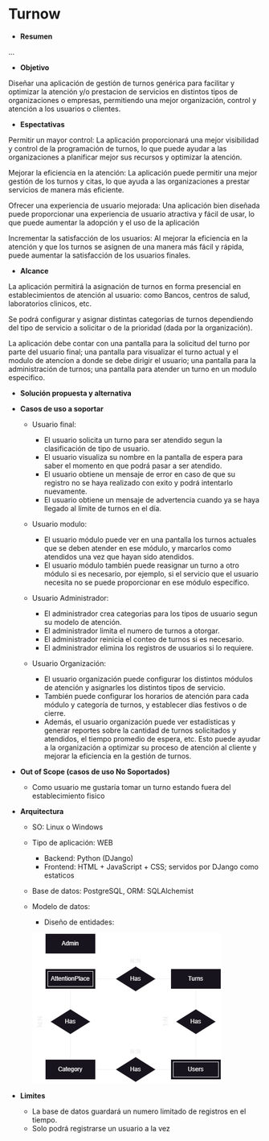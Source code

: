 # Turnow

* __Resumen__

...

* __Objetivo__

Diseñar una aplicación de gestión de turnos genérica para facilitar y optimizar la atención y/o prestacion de servicios en distintos tipos de organizaciones o empresas, permitiendo una mejor organización, control y atención a los usuarios o clientes.

* __Espectativas__

Permitir un mayor control: La aplicación proporcionará una mejor visibilidad y control de la programación de turnos, lo que puede ayudar a las organizaciones a planificar mejor sus recursos y optimizar la atención.

Mejorar la eficiencia en la atención: La aplicación puede permitir una mejor gestión de los turnos y citas, lo que ayuda a las organizaciones a prestar servicios de manera más eficiente.

Ofrecer una experiencia de usuario mejorada: Una aplicación bien diseñada puede proporcionar una experiencia de usuario atractiva y fácil de usar, lo que puede aumentar la adopción y el uso de la aplicación

Incrementar la satisfacción de los usuarios: Al mejorar la eficiencia en la atención y que los turnos se asignen de una manera más fácil y rápida, puede aumentar la satisfacción de los usuarios finales.

* __Alcance__

La aplicación permitirá la asignación de turnos en forma presencial en establecimientos de atención al usuario:  como Bancos, centros de salud, laboratorios clinicos, etc.

Se podrá configurar y asignar distintas categorias de turnos dependiendo del tipo de servicio a solicitar o de la prioridad (dada por la organización).

La aplicación debe contar con una pantalla para la solicitud del turno por parte del usuario final; una pantalla para visualizar el turno actual y el modulo de atencíon a donde se debe dirigir el usuario; una pantalla para la administración de turnos; una pantalla para atender un turno en un modulo especifico. 


* __Solución propuesta y alternativa__


* __Casos de uso a soportar__

  * Usuario final:
      - El usuario solicita un turno para ser atendido segun la clasificación de tipo de usuario.
      - El usuario visualiza su nombre en la pantalla de espera para saber el momento en que podrá pasar a ser atendido.
      - El usuario obtiene un mensaje de error en caso de que su registro no se haya realizado con exito y podrá intentarlo nuevamente.
      - El usuario obtiene un mensaje de advertencia cuando ya se haya llegado al límite de turnos en el día.
  
  * Usuario modulo:
      - El usuario módulo puede ver en una pantalla los turnos actuales que se deben atender en ese módulo, y marcarlos como atendidos una vez que hayan sido atendidos.
      - El usuario módulo también puede reasignar un turno a otro módulo si es necesario, por ejemplo, si el servicio que el usuario necesita no se puede proporcionar en ese módulo específico.

  
  * Usuario Administrador:
      - El administrador crea categorias para los tipos de usuario segun su modelo de atención.
      - El administrador limita el numero de turnos a otorgar.
      - El administrador reinicia el conteo de turnos si es necesario.
      - El administrador elimina los registros de usuarios si lo requiere.
  
  * Usuario Organización:
      - El usuario organización puede configurar los distintos módulos de atención y asignarles los distintos tipos de servicio.
      - También puede configurar los horarios de atención para cada módulo y categoría de turnos, y establecer días festivos o de cierre.
      - Además, el usuario organización puede ver estadísticas y generar reportes sobre la cantidad de turnos solicitados y atendidos, el tiempo promedio de espera, etc. Esto puede ayudar a la organización a optimizar su proceso de atención al cliente y mejorar la eficiencia en la gestión de turnos.
  
* __Out of Scope (casos de uso No Soportados)__
  - Como usuario me gustaría tomar un turno estando fuera del establecimiento fisico

* __Arquitectura__

  * SO: Linux o Windows
  * Tipo de aplicación: WEB
    * Backend: Python (DJango)
    * Frontend: HTML + JavaScript + CSS; servidos por DJango como estaticos
  * Base de datos: PostgreSQL, ORM: SQLAlchemist
  * Modelo de datos:
  	- Diseño de entidades:
  	

	![Diagrama fisico cardinalidad](/img/Cardinalidad.drawio.png)
 
 
 
  	

* __Limites__
	- La base de datos guardará un numero limitado de registros en el tiempo.
	- Solo podrá registrarse un usuario a la vez

